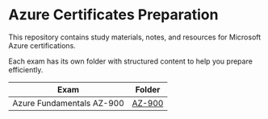 # Azure Certificates Preparation

This repository contains study materials, notes, and resources for Microsoft Azure certifications. 

Each exam has its own folder with structured content to help you prepare efficiently.

| Exam                      | Folder |
|---------------------------|--------|
| Azure Fundamentals AZ-900 | [AZ-900](./AZ-900) |
